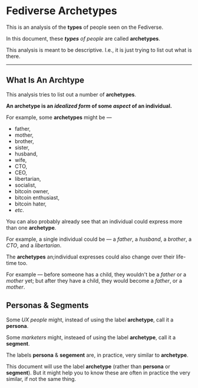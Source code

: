 # Fediverse Archetypes

This is an analysis of the **types** of people seen on the Fediverse.

In this document, these _**types** of people_ are called **archetypes**.

This analysis is meant to be descriptive.
I.e., it is just trying to list out what is there.

----

## What Is An Archtype

This analysis tries to list out a number of **archetypes**.

**An archetype is an _idealized form_ of some _aspect_ of an individual.**

For example, some **archetypes** might be —
* father,
* mother,
* brother,
* sister,
* husband,
* wife,
* CTO,
* CEO,
* libertarian,
* socialist,
* bitcoin owner,
* bitcoin enthusiast,
* bitcoin hater,
* _etc_.

You can also probably already see that an individual could express more than one **archetype**.

For example, a single individual could be — a _father_, a _husband_, a _brother_, a _CTO_, and a _libertarian_.

The **archetypes** an;individual expresses could also change over their life-time too.

For example —
before someone has a child, they wouldn't be a _father_ or a _mother_ yet;
but after they have a child, they would become a _father_, or a _mother_.

## Personas & Segments

Some _UX people_ might, instead of using the label **archetype**, call it a **persona**.

Some _marketers_ might, insteaed of using the label **archetype**, call it a **segment**.

The labels **persona** & **segement** are, in practice, very similar to **archetype**.

This document will use the label **archetype** (rather than **persona** or **segment**).
But it might help you to know these are often in practice the very similar, if not the same thing.

